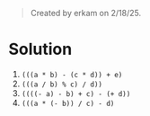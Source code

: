 > Created by erkam on 2/18/25.

# Solution

1. `(((a * b) - (c * d)) + e)`
2. `(((a / b) % c) / d))`
3. `((((- a) - b) + c) - (+ d))`
4. `(((a * (- b)) / c) - d)`